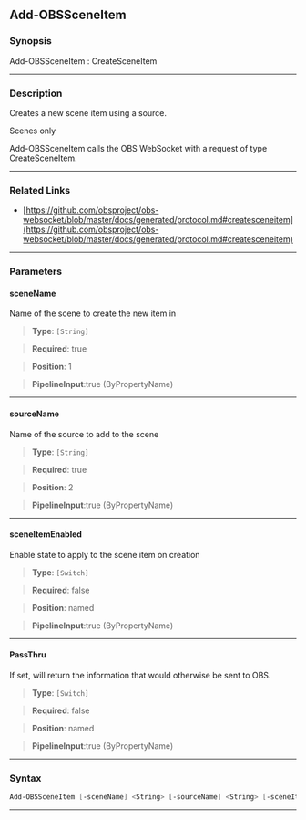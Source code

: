 Add-OBSSceneItem
----------------
### Synopsis
Add-OBSSceneItem : CreateSceneItem

---
### Description

Creates a new scene item using a source.

Scenes only


Add-OBSSceneItem calls the OBS WebSocket with a request of type CreateSceneItem.

---
### Related Links
* [https://github.com/obsproject/obs-websocket/blob/master/docs/generated/protocol.md#createsceneitem](https://github.com/obsproject/obs-websocket/blob/master/docs/generated/protocol.md#createsceneitem)



---
### Parameters
#### **sceneName**

Name of the scene to create the new item in



> **Type**: ```[String]```

> **Required**: true

> **Position**: 1

> **PipelineInput**:true (ByPropertyName)



---
#### **sourceName**

Name of the source to add to the scene



> **Type**: ```[String]```

> **Required**: true

> **Position**: 2

> **PipelineInput**:true (ByPropertyName)



---
#### **sceneItemEnabled**

Enable state to apply to the scene item on creation



> **Type**: ```[Switch]```

> **Required**: false

> **Position**: named

> **PipelineInput**:true (ByPropertyName)



---
#### **PassThru**

If set, will return the information that would otherwise be sent to OBS.



> **Type**: ```[Switch]```

> **Required**: false

> **Position**: named

> **PipelineInput**:true (ByPropertyName)



---
### Syntax
```PowerShell
Add-OBSSceneItem [-sceneName] <String> [-sourceName] <String> [-sceneItemEnabled] [-PassThru] [<CommonParameters>]
```
---
